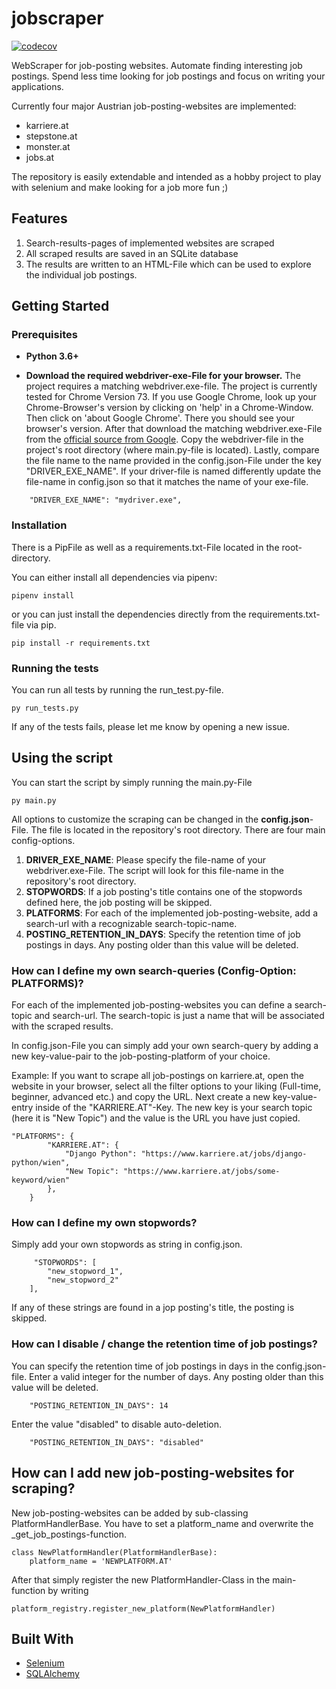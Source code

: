 # jobscraper
[![codecov](https://codecov.io/gh/kalvinter/jobscraper/branch/master/graph/badge.svg?token=dIrpvpdPVr)](https://codecov.io/gh/kalvinter/jobscraper)

WebScraper for job-posting websites. Automate finding interesting job postings. Spend less time looking for job postings and focus on writing your applications.

Currently four major Austrian job-posting-websites are implemented:
- karriere.at
- stepstone.at
- monster.at
- jobs.at

The repository is easily extendable and intended as a hobby project to play with selenium and make looking for 
a job more fun ;)  

## Features

1) Search-results-pages of implemented websites are scraped
2) All scraped results are saved in an SQLite database
3) The results are written to an HTML-File which can be used to explore the individual job postings.

## Getting Started

### Prerequisites

- **Python 3.6+**

- **Download the required webdriver-exe-File for your browser.** The project requires a matching webdriver.exe-file. The project is currently tested for Chrome Version 73. 
If you use Google Chrome, look up your Chrome-Browser's version by clicking on 'help' in a Chrome-Window. Then click 
on 'about Google Chrome'. There you should see your browser's version. After that download the matching 
webdriver.exe-File from the [official source from Google](http://chromedriver.chromium.org/downloads). 
Copy the webdriver-file in the project's root directory (where main.py-file is located). Lastly, compare the file
name to the name provided in the config.json-File under the key "DRIVER_EXE_NAME". If your driver-file is named 
differently update the file-name in config.json so that it matches the name of your exe-file.

```
	"DRIVER_EXE_NAME": "mydriver.exe",
```

### Installation

There is a PipFile as well as a requirements.txt-File located in the root-directory. 

You can either install all dependencies via pipenv:
```
pipenv install
```
or you can just install the dependencies directly from the requirements.txt-file via pip. 
```
pip install -r requirements.txt 
```

### Running the tests

You can run all tests by running the run_test.py-file.

```
py run_tests.py
```

If any of the tests fails, please let me know by opening a new issue. 

## Using the script

You can start the script by simply running the main.py-File
```
py main.py
```

All options to customize the scraping can be changed in the **config.json**-File. 
The file is located in the repository's root directory. There are four main config-options. 

1) **DRIVER_EXE_NAME**: Please specify the file-name of your webdriver.exe-File. The script will look for this file-name in the repository's root directory.
2) **STOPWORDS**: If a job posting's title contains one of the stopwords defined here, the job posting will be skipped.
3) **PLATFORMS**: For each of the implemented job-posting-website, add a search-url with a recognizable search-topic-name.
4) **POSTING_RETENTION_IN_DAYS**: Specify the retention time of job postings in days. Any posting older than this value will be deleted.
 

### How can I define my own search-queries (Config-Option: PLATFORMS)?
For each of the implemented job-posting-websites you can define a search-topic and search-url.
The search-topic is just a name that will be associated with the scraped results.

In config.json-File you can simply add your own search-query by adding a new key-value-pair to the 
job-posting-platform of your choice.

Example: If you want to scrape all job-postings on karriere.at, open the website in your browser, select all the 
filter options to your liking (Full-time, beginner, advanced etc.) and copy the URL. Next create
a new key-value-entry inside of the "KARRIERE.AT"-Key. The new key is your search topic (here it is "New Topic") 
and the value is the URL you have just copied. 

```
"PLATFORMS": {
		"KARRIERE.AT": {
			"Django Python": "https://www.karriere.at/jobs/django-python/wien",
			"New Topic": "https://www.karriere.at/jobs/some-keyword/wien"
		},		
	}
```

### How can I define my own stopwords?
Simply add your own stopwords as string in config.json.
```
	 "STOPWORDS": [
		"new_stopword_1",
		"new_stopword_2"
	],

```

If any of these strings are found in a jop posting's title, the posting is skipped.

### How can I disable / change the retention time of job postings?
You can specify the retention time of job postings in days in the config.json-file. 
Enter a valid integer for the number of days. Any posting older than this value will be deleted.

```
	"POSTING_RETENTION_IN_DAYS": 14
```
 
Enter the value "disabled" to disable auto-deletion.

```
	"POSTING_RETENTION_IN_DAYS": "disabled"
```


## How can I add new job-posting-websites for scraping?

New job-posting-websites can be added by sub-classing PlatformHandlerBase. 
You have to set a platform_name and overwrite the _get_job_postings-function.  
```
class NewPlatformHandler(PlatformHandlerBase):
    platform_name = 'NEWPLATFORM.AT'
```

After that simply register the new PlatformHandler-Class in the main-function
by writing 
```
platform_registry.register_new_platform(NewPlatformHandler)
```

## Built With

- [Selenium](https://selenium-python.readthedocs.io/)
- [SQLAlchemy](https://www.sqlalchemy.org/)
